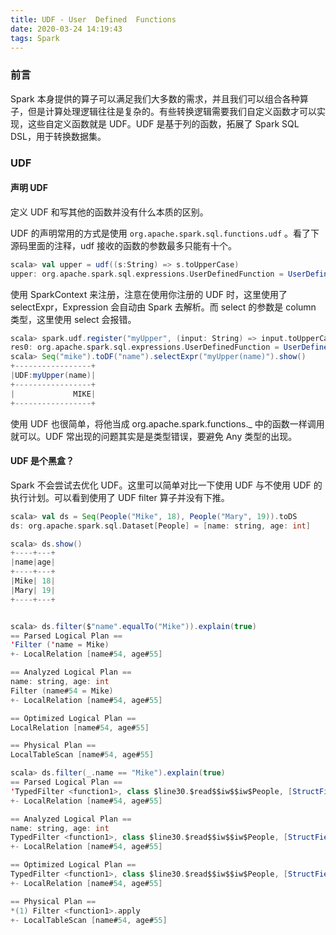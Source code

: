 ```yaml
---
title: UDF - User  Defined  Functions
date: 2020-03-24 14:19:43
tags: Spark
---
```


### 前言
Spark 本身提供的算子可以满足我们大多数的需求，并且我们可以组合各种算子，但是计算处理逻辑往往是复杂的。有些转换逻辑需要我们自定义函数才可以实现，这些自定义函数就是 UDF。UDF 是基于列的函数，拓展了 Spark SQL DSL，用于转换数据集。
<!--more-->

### UDF
#### 声明 UDF
定义 UDF 和写其他的函数并没有什么本质的区别。

UDF 的声明常用的方式是使用 `org.apache.spark.sql.functions.udf` 。看了下源码里面的注释，udf 接收的函数的参数最多只能有十个。
```scala
scala> val upper = udf((s:String) => s.toUpperCase)
upper: org.apache.spark.sql.expressions.UserDefinedFunction = UserDefinedFunction(<function1>,StringType,Some(List(StringType)))
```
使用 SparkContext 来注册，注意在使用你注册的 UDF 时，这里使用了 selectExpr，Expression 会自动由 Spark 去解析。而 select 的参数是 column 类型，这里使用 select 会报错。
```scala
scala> spark.udf.register("myUpper", (input: String) => input.toUpperCase)
res0: org.apache.spark.sql.expressions.UserDefinedFunction = UserDefinedFunction(<function1>,StringType,Some(List(StringType)))
scala> Seq("mike").toDF("name").selectExpr("myUpper(name)").show()
+-----------------+
|UDF:myUpper(name)|
+-----------------+
|             MIKE|
+-----------------+
```
使用 UDF 也很简单，将他当成 org.apache.spark.functions._ 中的函数一样调用就可以。UDF 常出现的问题其实是是类型错误，要避免 Any 类型的出现。

#### UDF 是个黑盒？
Spark 不会尝试去优化 UDF。这里可以简单对比一下使用 UDF 与不使用 UDF 的执行计划。可以看到使用了 UDF filter 算子并没有下推。
```scala
scala> val ds = Seq(People("Mike", 18), People("Mary", 19)).toDS
ds: org.apache.spark.sql.Dataset[People] = [name: string, age: int]

scala> ds.show()
+----+---+
|name|age|
+----+---+
|Mike| 18|
|Mary| 19|
+----+---+


scala> ds.filter($"name".equalTo("Mike")).explain(true)
== Parsed Logical Plan ==
'Filter ('name = Mike)
+- LocalRelation [name#54, age#55]

== Analyzed Logical Plan ==
name: string, age: int
Filter (name#54 = Mike)
+- LocalRelation [name#54, age#55]

== Optimized Logical Plan ==
LocalRelation [name#54, age#55]

== Physical Plan ==
LocalTableScan [name#54, age#55]

scala> ds.filter(_.name == "Mike").explain(true)
== Parsed Logical Plan ==
'TypedFilter <function1>, class $line30.$read$$iw$$iw$People, [StructField(name,StringType,true), StructField(age,IntegerType,false)], unresolveddeserializer(newInstance(class $line30.$read$$iw$$iw$People))
+- LocalRelation [name#54, age#55]

== Analyzed Logical Plan ==
name: string, age: int
TypedFilter <function1>, class $line30.$read$$iw$$iw$People, [StructField(name,StringType,true), StructField(age,IntegerType,false)], newInstance(class $line30.$read$$iw$$iw$People)
+- LocalRelation [name#54, age#55]

== Optimized Logical Plan ==
TypedFilter <function1>, class $line30.$read$$iw$$iw$People, [StructField(name,StringType,true), StructField(age,IntegerType,false)], newInstance(class $line30.$read$$iw$$iw$People)
+- LocalRelation [name#54, age#55]

== Physical Plan ==
*(1) Filter <function1>.apply
+- LocalTableScan [name#54, age#55]
```


